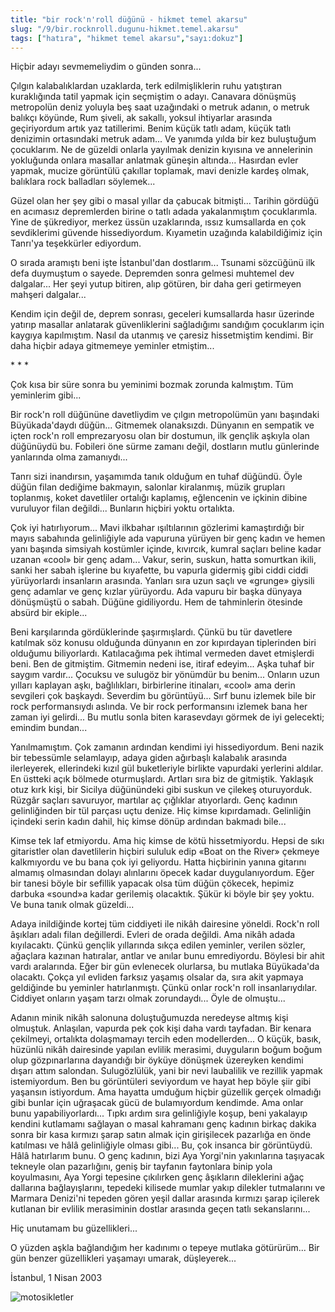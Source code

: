 ```yaml
---
title: "bir rock'n'roll düğünü - hikmet temel akarsu"
slug: "/9/bir.rocknroll.dugunu-hikmet.temel.akarsu"
tags: ["hatıra", "hikmet temel akarsu","sayı:dokuz"]
---
```


Hiçbir adayı sevmemeliydim o günden sonra...

Çılgın kalabalıklardan uzaklarda, terk edilmişliklerin ruhu yatıştıran
kuraklığında tatil yapmak için seçmiştim o adayı. Canavara dönüşmüş
metropolün deniz yoluyla beş saat uzağındaki o metruk adanın, o metruk
balıkçı köyünde, Rum şiveli, ak sakallı, yoksul ihtiyarlar arasında
geçiriyordum artık yaz tatillerimi. Benim küçük tatlı adam, küçük tatlı
denizimin ortasındaki metruk adam... Ve yanımda yılda bir kez buluştuğum
çocuklarım. Ne de güzeldi onlarla yayılmak denizin kıyısına ve
annelerinin yokluğunda onlara masallar anlatmak güneşin altında...
Hasırdan evler yapmak, mucize görüntülü çakıllar toplamak, mavi denizle
kardeş olmak, balıklara rock balladları söylemek...

Güzel olan her şey gibi o masal yıllar da çabucak bitmişti... Tarihin
gördüğü en acımasız depremlerden birine o tatlı adada yakalanmıştım
çocuklarımla. Yine de şükrediyor, merkez üssün uzaklarında, ıssız
kumsallarda en çok sevdiklerimi güvende hissediyordum. Kıyametin
uzağında kalabildiğimiz için Tanrı'ya teşekkürler ediyordum.

O sırada aramıştı beni işte İstanbul'dan dostlarım... Tsunami sözcüğünü
ilk defa duymuştum o sayede. Depremden sonra gelmesi muhtemel dev
dalgalar... Her şeyi yutup bitiren, alıp götüren, bir daha geri
getirmeyen mahşeri dalgalar...

Kendim için değil de, deprem sonrası, geceleri kumsallarda hasır
üzerinde yatırıp masallar anlatarak güvenliklerini sağladığımı sandığım
çocuklarım için kaygıya kapılmıştım. Nasıl da utanmış ve çaresiz
hissetmiştim kendimi. Bir daha hiçbir adaya gitmemeye
yeminler etmiştim...

\* \* \*

Çok kısa bir süre sonra bu yeminimi bozmak zorunda kalmıştım. Tüm
yeminlerim gibi...

Bir rock'n roll düğününe davetliydim ve çılgın metropolümün yanı
başındaki Büyükada'daydı düğün... Gitmemek olanaksızdı. Dünyanın en
sempatik ve içten rock'n roll emprezaryosu olan bir dostumun, ilk
gençlik aşkıyla olan düğünüydü bu. Fobileri öne sürme zamanı değil,
dostların mutlu günlerinde yanlarında olma zamanıydı...

Tanrı sizi inandırsın, yaşamımda tanık olduğum en tuhaf düğündü. Öyle
düğün filan dediğime bakmayın, salonlar kiralanmış, müzik grupları
toplanmış, koket davetliler ortalığı kaplamış, eğlencenin ve içkinin
dibine vuruluyor filan değildi... Bunların hiçbiri yoktu ortalıkta.

Çok iyi hatırlıyorum... Mavi ilkbahar ışıltılarının gözlerimi
kamaştırdığı bir mayıs sabahında gelinliğiyle ada vapuruna yürüyen bir
genç kadın ve hemen yanı başında simsiyah kostümler içinde, kıvırcık,
kumral saçları beline kadar uzanan «cool» bir genç adam... Vakur, serin,
suskun, hatta somurtkan ikili, sanki her sabah işlerine bu kıyafette, bu
vapurla gidermiş gibi ciddi ciddi yürüyorlardı insanların arasında.
Yanları sıra uzun saçlı ve «grunge» giysili genç adamlar ve genç kızlar
yürüyordu. Ada vapuru bir başka dünyaya dönüşmüştü o sabah. Düğüne
gidiliyordu. Hem de tahminlerin ötesinde absürd bir ekiple...

Beni karşılarında gördüklerinde şaşırmışlardı. Çünkü bu tür davetlere
katılmak söz konusu olduğunda dünyanın en zor kıpırdayan tiplerinden
biri olduğumu biliyorlardı. Katılacağıma pek ihtimal vermeden davet
etmişlerdi beni. Ben de gitmiştim. Gitmemin nedeni ise, itiraf edeyim...
Aşka tuhaf bir saygım vardır... Çocuksu ve sulugöz bir yönümdür bu
benim... Onların uzun yılları kaplayan aşkı, bağlılıkları, birbirlerine
itinaları, «cool» ama derin sevgileri çok başkaydı. Severdim bu
görüntüyü... Sırf bunu izlemek bile bir rock performansıydı aslında. Ve
bir rock performansını izlemek bana her zaman iyi gelirdi... Bu mutlu
sonla biten karasevdayı görmek de iyi gelecekti; emindim bundan...

Yanılmamıştım. Çok zamanın ardından kendimi iyi hissediyordum. Beni
nazik bir tebessümle selamlayıp, adaya giden ağırbaşlı kalabalık
arasında ilerleyerek, ellerindeki kızıl gül buketleriyle birlikte
vapurdaki yerlerini aldılar. En üstteki açık bölmede oturmuşlardı.
Artları sıra biz de gitmiştik. Yaklaşık otuz kırk kişi, bir Sicilya
düğünündeki gibi suskun ve çilekeş oturuyorduk. Rüzgâr saçları
savuruyor, martılar aç çığlıklar atıyorlardı. Genç kadının gelinliğinden
bir tül parçası uçtu denize. Hiç kimse kıpırdamadı. Gelinliğin içindeki
serin kadın dahil, hiç kimse dönüp ardından bakmadı bile...

Kimse tek laf etmiyordu. Ama hiç kimse de kötü hissetmiyordu. Hepsi de
sıkı gitaristler olan davetlilerin hiçbiri sululuk edip «Boat on the
River» çekmeye kalkmıyordu ve bu bana çok iyi geliyordu. Hatta
hiçbirinin yanına gitarını almamış olmasından dolayı alınlarını öpecek
kadar duygulanıyordum. Eğer bir tanesi böyle bir sefillik yapacak olsa
tüm düğün çökecek, hepimiz darbuka «sound»a kadar gerilemiş olacaktık.
Şükür ki böyle bir şey yoktu. Ve buna tanık olmak güzeldi...

Adaya inildiğinde kortej tüm ciddiyeti ile nikâh dairesine yöneldi.
Rock'n roll âşıkları adalı filan değillerdi. Evleri de orada değildi.
Ama nikâh adada kıyılacaktı. Çünkü gençlik yıllarında sıkça edilen
yeminler, verilen sözler, ağaçlara kazınan hatıralar, antlar ve anılar
bunu emrediyordu. Böylesi bir ahit vardı aralarında. Eğer bir gün
evlenecek olurlarsa, bu mutlaka Büyükada'da olacaktı. Çokça yıl evliden
farksız yaşamış olsalar da, sıra akit yapmaya geldiğinde bu yeminler
hatırlanmıştı. Çünkü onlar rock'n roll insanlarıydılar. Ciddiyet onların
yaşam tarzı olmak zorundaydı... Öyle de olmuştu...

Adanın minik nikâh salonuna doluştuğumuzda neredeyse altmış kişi
olmuştuk. Anlaşılan, vapurda pek çok kişi daha vardı tayfadan. Bir
kenara çekilmeyi, ortalıkta dolaşmamayı tercih eden modellerden... O
küçük, basık, hüzünlü nikâh dairesinde yapılan evlilik merasimi,
duyguların boğum boğum olup gözpınarlarına dayandığı bir öyküye dönüşmek
üzereyken kendimi dışarı attım salondan. Sulugözlülük, yani bir nevi
laubalilik ve rezillik yapmak istemiyordum. Ben bu görüntüleri
seviyordum ve hayat hep böyle şiir gibi yaşansın istiyordum. Ama hayatta
umduğum hiçbir güzellik gerçek olmadığı gibi bunlar için uğraşacak gücü
de bulamıyordum kendimde. Ama onlar bunu yapabiliyorlardı... Tıpkı ardım
sıra gelinliğiyle koşup, beni yakalayıp kendini kutlamamı sağlayan o
masal kahramanı genç kadının birkaç dakika sonra bir kasa kırmızı şarap
satın almak için girişilecek pazarlığa en önde katılması ve hâlâ
gelinliğiyle olması gibi... Bu, çok insanca bir görüntüydü. Hâlâ
hatırlarım bunu. O genç kadının, bizi Aya Yorgi'nin yakınlarına
taşıyacak tekneyle olan pazarlığını, geniş bir tayfanın faytonlara binip
yola koyulmasını, Aya Yorgi tepesine çıkılırken genç âşıkların
dileklerini ağaç dallarına bağlayışlarını, tepedeki kilisede mumlar
yakıp dilekler tutmalarını ve Marmara Denizi'ni tepeden gören yeşil
dallar arasında kırmızı şarap içilerek kutlanan bir evlilik merasiminin
dostlar arasında geçen tatlı sekanslarını...

Hiç unutamam bu güzellikleri...

O yüzden aşkla bağlandığım her kadınımı o tepeye mutlaka götürürüm...
Bir gün benzer güzellikleri yaşamayı umarak, düşleyerek...

İstanbul, 1 Nisan 2003

![motosikletler](/img/99.14.jpg)
